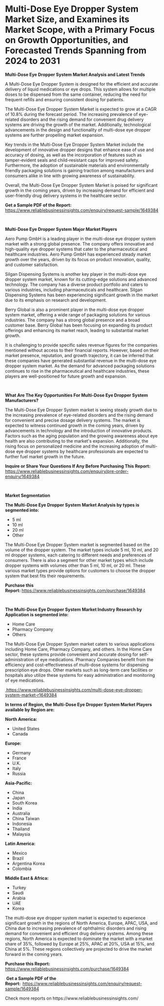 <p><h1>Multi-Dose Eye Dropper System Market Size, and Examines its Market Scope, with a Primary Focus on Growth Opportunities, and Forecasted Trends Spanning from 2024 to 2031</h1></p><p><strong>Multi-Dose Eye Dropper System Market Analysis and Latest Trends</strong></p>
<p><p>A Multi-Dose Eye Dropper System is designed for the efficient and accurate delivery of liquid medications or eye drops. This system allows for multiple doses to be dispensed from the same container, reducing the need for frequent refills and ensuring consistent dosing for patients.</p><p>The Multi-Dose Eye Dropper System Market is expected to grow at a CAGR of 10.8% during the forecast period. The increasing prevalence of eye-related disorders and the rising demand for convenient drug delivery systems are driving the growth of the market. Additionally, technological advancements in the design and functionality of multi-dose eye dropper systems are further propelling market expansion.</p><p>Key trends in the Multi-Dose Eye Dropper System Market include the development of innovative dropper designs that enhance ease of use and accuracy of dosing, as well as the incorporation of features such as tamper-evident seals and child-resistant caps for improved safety. Furthermore, the adoption of sustainable materials and environmentally friendly packaging solutions is gaining traction among manufacturers and consumers alike in line with growing awareness of sustainability.</p><p>Overall, the Multi-Dose Eye Dropper System Market is poised for significant growth in the coming years, driven by increasing demand for efficient and user-friendly drug delivery systems in the healthcare sector.</p></p>
<p><strong>Get a Sample PDF of the Report:&nbsp;</strong> <a href="https://www.reliablebusinessinsights.com/enquiry/request-sample/1649384">https://www.reliablebusinessinsights.com/enquiry/request-sample/1649384</a></p>
<p>&nbsp;</p>
<p><strong>Multi-Dose Eye Dropper System Major Market Players</strong></p>
<p><p>Aero Pump GmbH is a leading player in the multi-dose eye dropper system market with a strong global presence. The company offers innovative and high-quality eye dropper systems that cater to the pharmaceutical and healthcare industries. Aero Pump GmbH has experienced steady market growth over the years, driven by its focus on product innovation, quality, and customer satisfaction.</p><p>Silgan Dispensing Systems is another key player in the multi-dose eye dropper system market, known for its cutting-edge solutions and advanced technology. The company has a diverse product portfolio and caters to various industries, including pharmaceuticals and healthcare. Silgan Dispensing Systems has been experiencing significant growth in the market due to its emphasis on research and development.</p><p>Berry Global is also a prominent player in the multi-dose eye dropper system market, offering a wide range of packaging solutions for various industries. The company has a strong global presence and a broad customer base. Berry Global has been focusing on expanding its product offerings and enhancing its market reach, leading to substantial market growth.</p><p>It is challenging to provide specific sales revenue figures for the companies mentioned without access to their financial reports. However, based on their market presence, reputation, and growth trajectory, it can be inferred that these companies have generated substantial revenue in the multi-dose eye dropper system market. As the demand for advanced packaging solutions continues to rise in the pharmaceutical and healthcare industries, these players are well-positioned for future growth and expansion.</p></p>
<p>&nbsp;</p>
<p><strong>What Are The Key Opportunities For Multi-Dose Eye Dropper System Manufacturers?</strong></p>
<p><p>The Multi-Dose Eye Dropper System market is seeing steady growth due to the increasing prevalence of eye-related disorders and the rising demand for convenient and precise dosage delivery systems. The market is expected to witness continued growth in the coming years, driven by advancements in technology and the introduction of innovative products. Factors such as the aging population and the growing awareness about eye health are also contributing to the market's expansion. Additionally, the rising focus on personalized medicine and the increasing adoption of multi-dose eye dropper systems by healthcare professionals are expected to further fuel market growth in the future.</p></p>
<p><strong>Inquire or Share Your Questions If Any Before Purchasing This Report:</strong> <a href="https://www.reliablebusinessinsights.com/enquiry/pre-order-enquiry/1649384">https://www.reliablebusinessinsights.com/enquiry/pre-order-enquiry/1649384</a></p>
<p>&nbsp;</p>
<p><strong>Market Segmentation</strong></p>
<p><strong>The Multi-Dose Eye Dropper System Market Analysis by types is segmented into:</strong></p>
<p><ul><li>5 ml</li><li>10 ml</li><li>20 ml</li><li>Other</li></ul></p>
<p><p>The Multi-Dose Eye Dropper System market is segmented based on the volume of the dropper system. The market types include 5 ml, 10 ml, and 20 ml dropper systems, each catering to different needs and preferences of consumers. There is also a segment for other market types which include dropper systems with volumes other than 5 ml, 10 ml, or 20 ml. These various market types provide options for customers to choose the dropper system that best fits their requirements.</p></p>
<p><strong>Purchase this Report:&nbsp;</strong><a href="https://www.reliablebusinessinsights.com/purchase/1649384">https://www.reliablebusinessinsights.com/purchase/1649384</a></p>
<p>&nbsp;</p>
<p><strong>The Multi-Dose Eye Dropper System Market Industry Research by Application is segmented into:</strong></p>
<p><ul><li>Home Care</li><li>Pharmacy Company</li><li>Others</li></ul></p>
<p><p>The Multi-Dose Eye Dropper System market caters to various applications including Home Care, Pharmacy Company, and others. In the Home Care sector, these systems provide convenient and accurate dosing for self-administration of eye medications. Pharmacy Companies benefit from the efficiency and cost-effectiveness of multi-dose systems for dispensing prescription eye drops. Other markets such as long-term care facilities or hospitals also utilize these systems for easy administration and monitoring of eye medications.</p></p>
<p><a href="https://www.reliablebusinessinsights.com/multi-dose-eye-dropper-system-market-r1649384">&nbsp;https://www.reliablebusinessinsights.com/multi-dose-eye-dropper-system-market-r1649384</a></p>
<p><strong>In terms of Region, the Multi-Dose Eye Dropper System Market Players available by Region are:</strong></p>
<p>
    <p> <strong> North America: </strong>
        <ul>
            <li>United States</li>
            <li>Canada</li>
        </ul>
        </p> 
    <p> <strong> Europe: </strong>
        <ul>
            <li>Germany</li>
            <li>France</li>
            <li>U.K.</li>
            <li>Italy</li>
            <li>Russia</li>
        </ul>
        </p> 
    <p> <strong> Asia-Pacific: </strong>
        <ul>
            <li>China</li>
            <li>Japan</li>
            <li>South Korea</li>
            <li>India</li>
            <li>Australia</li>
            <li>China Taiwan</li>
            <li>Indonesia</li>
            <li>Thailand</li>
            <li>Malaysia</li>
        </ul>
        </p> 
    <p> <strong> Latin America: </strong>
        <ul>
            <li>Mexico</li>
            <li>Brazil</li>
            <li>Argentina Korea</li>
            <li>Colombia</li>
        </ul>
        </p> 
    <p> <strong> Middle East & Africa: </strong>
        <ul>
            <li>Turkey</li>
            <li>Saudi</li>
            <li>Arabia</li>
            <li>UAE</li>
            <li>Korea</li>
        </ul>
    </p>
    </p>
<p><p>The multi-dose eye dropper system market is expected to experience significant growth in the regions of North America, Europe, APAC, USA, and China due to increasing prevalence of ophthalmic disorders and rising demand for convenient and efficient drug delivery systems. Among these regions, North America is expected to dominate the market with a market share of 35%, followed by Europe at 25%, APAC at 20%, USA at 15%, and China at 5%. These regions collectively are projected to drive the market forward in the coming years.</p></p>
<p><strong>Purchase this Report: </strong><a href="https://www.reliablebusinessinsights.com/purchase/1649384">https://www.reliablebusinessinsights.com/purchase/1649384</a></p>
<p>&nbsp;<strong>Get a Sample PDF of the Report:&nbsp;&nbsp;</strong><a href="https://www.reliablebusinessinsights.com/enquiry/request-sample/1649384">https://www.reliablebusinessinsights.com/enquiry/request-sample/1649384</a></p>
<p><strong></strong></p>
<p>Check more reports on https://www.reliablebusinessinsights.com/</p>